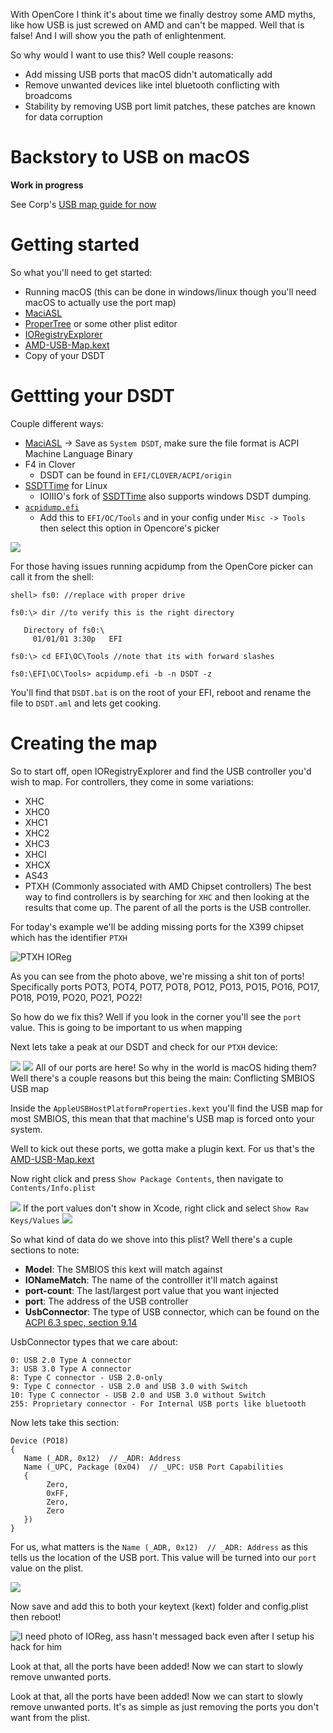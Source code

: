 With OpenCore I think it's about time we finally destroy some AMD myths, like how USB is just screwed on AMD and can't be mapped. Well that is false! And I will show you the path of enlightenment.

So why would I want to use this? Well couple reasons:
* Add missing USB ports that macOS didn't automatically add
* Remove unwanted devices like intel bluetooth conflicting with broadcoms
* Stability by removing USB port limit patches, these patches are known for data corruption

# Backstory to USB on macOS
**Work in progress**

See Corp's [USB map guide for now](https://usb-map.gitbook.io/project/terms-of-endearment)

# Getting started

So what you'll need to get started:
* Running macOS (this can be done in windows/linux though you'll need macOS to actually use the port map)
* [MaciASL](https://github.com/acidanthera/MaciASL/releases)
* [ProperTree](https://github.com/corpnewt/ProperTree) or some other plist editor
* [IORegistryExplorer](https://github.com/toleda/audio_ALCInjection/raw/master/IORegistryExplorer_v2.1.zip)
* [AMD-USB-Map.kext](https://github.com/khronokernel/Opencore-Vanilla-Desktop-Guide/tree/master/extra-files/AMD-USB-Map.kext.zip)
* Copy of your DSDT


# Gettting your DSDT

Couple different ways:
* [MaciASL](https://github.com/acidanthera/MaciASL/releases) -> Save as `System DSDT`, make sure the file format is ACPI Machine Language Binary
* F4 in Clover
   * DSDT can be found in `EFI/CLOVER/ACPI/origin`
* [SSDTTime](https://github.com/corpnewt/SSDTTime) for Linux
   * IOIIIO's fork of [SSDTTime](https://github.com/IOIIIO/SSDTTime) also supports windows DSDT dumping.
* [`acpidump.efi`](https://github.com/khronokernel/Opencore-Vanilla-Desktop-Guide/tree/master/extra-files/acpidump.efi.zip)
   * Add this to `EFI/OC/Tools` and in your config under `Misc -> Tools` then select this option in Opencore's picker

![](https://i.imgur.com/vHAomNm.png)

For those having issues running acpidump from the OpenCore picker can call it from the shell:

```
shell> fs0: //replace with proper drive

fs0:\> dir //to verify this is the right directory

   Directory of fs0:\
     01/01/01 3:30p   EFI
     
fs0:\> cd EFI\OC\Tools //note that its with forward slashes

fs0:\EFI\OC\Tools> acpidump.efi -b -n DSDT -z
```
You'll find that `DSDT.bat` is on the root of your EFI, reboot and rename the file to `DSDT.aml` and lets get cooking.

# Creating the map

So to start off, open IORegistryExplorer and find the USB controller you'd wish to map. For controllers, they come in some variations:
* XHC
* XHC0
* XHC1
* XHC2
* XHC3
* XHCI
* XHCX
* AS43
* PTXH (Commonly associated with AMD Chipset controllers)
The best way to find controllers is by searching for `XHC` and then looking at the results that come up. The parent of all the ports is the USB controller.

For today's example we'll be adding missing ports for the X399 chipset which has the identifier `PTXH`

![PTXH IOReg](https://i.imgur.com/wh7mMa4.png)

As you can see from the photo above, we're missing a shit ton of ports! Specifically ports POT3, POT4, POT7, POT8, PO12, PO13, PO15, PO16, PO17, PO18, PO19, PO20, PO21, PO22!

So how do we fix this? Well if you look in the corner you'll see the `port` value. This is going to be important to us when mapping

Next lets take a peak at our DSDT and check for our `PTXH` device:

![](https://i.imgur.com/ofYGYBS.png)
![](https://i.imgur.com/BZtkLl7.png)
All of our ports are here! So why in the world is macOS hiding them? Well there's a couple reasons but this being the main: Conflicting SMBIOS USB map

Inside the `AppleUSBHostPlatformProperties.kext` you'll find the USB map for most SMBIOS, this mean that that machine's USB map is forced onto your system. 

Well to kick out these ports, we gotta make a plugin kext. For us that's the [AMD-USB-Map.kext](https://github.com/khronokernel/Opencore-Vanilla-Desktop-Guide/tree/master/extra-files/AMD-USB-Map.kext.zip)

Now right click and press `Show Package Contents`, then navigate to `Contents/Info.plist`

![](https://i.imgur.com/Vfou3S1.png)
If the port values don't show in Xcode, right click and select `Show Raw Keys/Values`
![](https://i.imgur.com/ggsZw35.png)


So what kind of data do we shove into this plist? Well there's a cuple sections to note:

* **Model**: The SMBIOS this kext will match against
* **IONameMatch**: The name of the controlller it'll match against
* **port-count**: The last/largest port value that you want injected
* **port**: The address of the USB controller
* **UsbConnector**: The type of USB connector, which can be found on the [ACPI 6.3 spec, section 9.14](https://uefi.org/sites/default/files/resources/ACPI_6_3_final_Jan30.pdf)

UsbConnector types that we care about:
```
0: USB 2.0 Type A connector
3: USB 3.0 Type A connector
8: Type C connector - USB 2.0-only
9: Type C connector - USB 2.0 and USB 3.0 with Switch
10: Type C connector - USB 2.0 and USB 3.0 without Switch
255: Proprietary connector - For Internal USB ports like bluetooth
```
Now lets take this section:

```
Device (PO18)
{
   Name (_ADR, 0x12)  // _ADR: Address
   Name (_UPC, Package (0x04)  // _UPC: USB Port Capabilities
   {
        Zero, 
        0xFF, 
        Zero, 
        Zero
   })
}
```
For us, what matters is the `Name (_ADR, 0x12)  // _ADR: Address` as this tells us the location of the USB port. This value will be turned into our `port` value on the plist.

![](https://i.imgur.com/9R6cab8.png)


Now save and add this to both your keytext (kext) folder and config.plist then reboot!

![I need photo of IOReg, ass hasn't messaged back even after I setup his hack for him]()

Look at that, all the ports have been added! Now we can start to slowly remove unwanted ports.


Look at that, all the ports have been added! Now we can start to slowly remove unwanted ports. It's as simple as just removing the ports you don't want from the plist.
